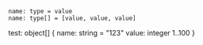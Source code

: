```
name: type = value
name: type[] = [value, value, value]
```

test: object[] {
    name: string = "123"
    value: integer 1..100
}
